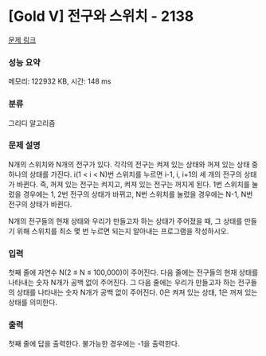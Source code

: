# [Gold V] 전구와 스위치 - 2138 

[문제 링크](https://www.acmicpc.net/problem/2138) 

### 성능 요약

메모리: 122932 KB, 시간: 148 ms

### 분류

그리디 알고리즘

### 문제 설명

<p>N개의 스위치와 N개의 전구가 있다. 각각의 전구는 켜져 있는 상태와 꺼져 있는 상태 중 하나의 상태를 가진다. i(1 < i < N)번 스위치를 누르면 i-1, i, i+1의 세 개의 전구의 상태가 바뀐다. 즉, 꺼져 있는 전구는 켜지고, 켜져 있는 전구는 꺼지게 된다. 1번 스위치를 눌렀을 경우에는 1, 2번 전구의 상태가 바뀌고, N번 스위치를 눌렀을 경우에는 N-1, N번 전구의 상태가 바뀐다.</p>

<p>N개의 전구들의 현재 상태와 우리가 만들고자 하는 상태가 주어졌을 때, 그 상태를 만들기 위해 스위치를 최소 몇 번 누르면 되는지 알아내는 프로그램을 작성하시오.</p>

### 입력 

 <p>첫째 줄에 자연수 N(2 ≤ N ≤ 100,000)이 주어진다. 다음 줄에는 전구들의 현재 상태를 나타내는 숫자 N개가 공백 없이 주어진다. 그 다음 줄에는 우리가 만들고자 하는 전구들의 상태를 나타내는 숫자 N개가 공백 없이 주어진다. 0은 켜져 있는 상태, 1은 꺼져 있는 상태를 의미한다.</p>

### 출력 

 <p>첫째 줄에 답을 출력한다. 불가능한 경우에는 -1을 출력한다.</p>

